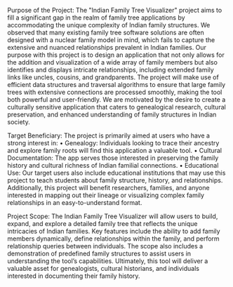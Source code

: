 Purpose of the Project:
The "Indian Family Tree Visualizer" project aims to fill a significant gap in the realm of family tree applications by accommodating the unique complexity of Indian family structures. We observed that many existing family tree software solutions are often designed with a nuclear family model in mind, which fails to capture the extensive and nuanced relationships prevalent in Indian families. Our purpose with this project is to design an application that not only allows for the addition and visualization of a wide array of family members but also identifies and displays intricate relationships, including extended family links like uncles, cousins, and grandparents.
The project will make use of efficient data structures and traversal algorithms to ensure that large family trees with extensive connections are processed smoothly, making the tool both powerful and user-friendly. We are motivated by the desire to create a culturally sensitive application that caters to genealogical research, cultural preservation, and enhanced understanding of family structures in Indian society.

Target Beneficiary:
The project is primarily aimed at users who have a strong interest in:
•	Genealogy: Individuals looking to trace their ancestry and explore family roots will find this application a valuable tool.
•	Cultural Documentation: The app serves those interested in preserving the family history and cultural richness of Indian familial connections.
•	Educational Use: Our target users also include educational institutions that may use this project to teach students about family structure, history, and relationships.
Additionally, this project will benefit researchers, families, and anyone interested in mapping out their lineage or visualizing complex family relationships in an easy-to-understand format.

Project Scope:
The Indian Family Tree Visualizer will allow users to build, expand, and explore a detailed family tree that reflects the unique intricacies of Indian families. Key features include the ability to add family members dynamically, define relationships within the family, and perform relationship queries between individuals. The scope also includes a demonstration of predefined family structures to assist users in understanding the tool’s capabilities. Ultimately, this tool will deliver a valuable asset for genealogists, cultural historians, and individuals interested in documenting their family history.
